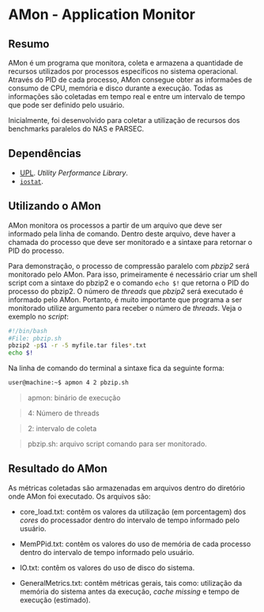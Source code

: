 
# AMon - Application Monitor

## Resumo

AMon é um programa que monitora, coleta e armazena a quantidade de recursos utilizados por processos específicos no sistema operacional. Através do PID de cada processo, AMon consegue obter as informaões de consumo de CPU, memória e disco durante a execução. Todas as informações são coletadas em tempo real e entre um intervalo de tempo que pode ser definido pelo usuário.

Inicialmente, foi desenvolvido para coletar a utilização de recursos dos benchmarks paralelos do NAS e PARSEC.


## Dependências

- [UPL](https://github.com/dalvangriebler/upl). *Utility Performance Library*.
- [`iostat`](https://linux.die.net/man/1/iostat). 

## Utilizando o AMon

AMon monitora os processos a partir de um arquivo que deve ser informado pela linha de comando. Dentro deste arquivo, deve haver a chamada do processo que deve ser monitorado e a sintaxe para retornar o PID do processo. 

Para demonstração, o processo de compressão paralelo com *pbzip2* será monitorado pelo AMon. Para isso, primeiramente é necessário criar um shell script com a sintaxe do pbzip2 e o comando `echo $!` que retorna o PID do processo do pbzip2. O número de *threads* que *pbzip2* será executado é informado pelo AMon. Portanto, é muito importante que programa a ser monitorado utilize argumento para receber o número de *threads*. Veja o exemplo no *script*:

```bash
#!/bin/bash
#File: pbzip.sh
pbzip2 -p$1 -r -5 myfile.tar files*.txt
echo $!
```
Na linha de comando do terminal a sintaxe fica da seguinte forma:

```bash
user@machine:~$ apmon 4 2 pbzip.sh
```

> apmon: binário de execução

> 4: Número de threads

> 2: intervalo de coleta

> pbzip.sh: arquivo script comando para ser monitorado.

## Resultado do AMon

As métricas coletadas são armazenadas em arquivos dentro do diretório onde AMon foi executado.
Os arquivos são:

- core_load.txt: contêm os valores da utilização (em porcentagem) dos *cores* do processador dentro do intervalo de tempo informado pelo usuário.

- MemPPid.txt: contêm os valores do uso de memória de cada processo dentro do intervalo de tempo informado pelo usuário.

- IO.txt: contêm os valores do uso de disco do sistema.

- GeneralMetrics.txt: contêm métricas gerais, tais como: utilização da memória do sistema antes da execução, *cache missing* e tempo de execução (estimado).

